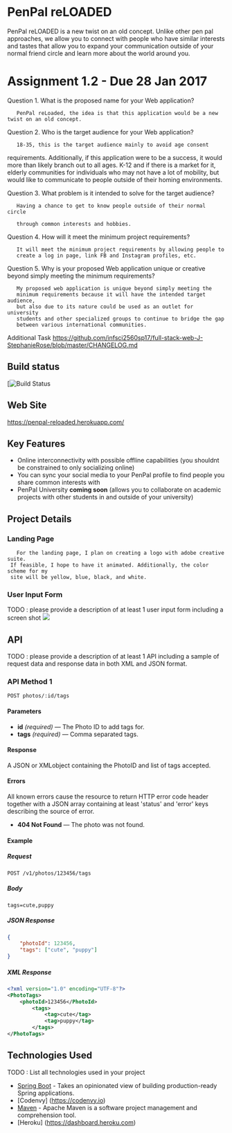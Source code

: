 # PenPal reLOADED

PenPal reLOADED is a new twist on an old concept. Unlike other pen pal approaches, we allow you to connect with people who have similar interests and tastes that allow you to expand your communication outside of your normal friend circle and learn more about the world around you. 


# Assignment 1.2 - Due 28 Jan 2017
Question 1. What is the proposed name for your Web application? 

       PenPal reLoaded, the idea is that this application would be a new twist on an old concept.

Question 2. Who is the target audience for your Web application?

       18-35, this is the target audience mainly to avoid age consent 
requirements. Additionally, if this application were to be a success, it 
would more than likely branch out to all ages. K-12 and if there is a market 
for it, elderly communities for individuals who may not have a lot of mobility, 
but would like to communicate to people outside of their homing environments.

Question 3. What problem is it intended to solve for the target audience?

       Having a chance to get to know people outside of their normal circle 
       
       through common interests and hobbies.

Question 4. How will it meet the minimum project requirements?

       It will meet the minimum project requirements by allowing people to 
       create a log in page, link FB and Instagram profiles, etc.

Question 5. Why is your proposed Web application unique or creative beyond 
simply meeting the minimum requirements?

       My proposed web application is unique beyond simply meeting the 
       minimum requirements because it will have the intended target audience, 
       but also due to its nature could be used as an outlet for university 
       students and other specialized groups to continue to bridge the gap 
       between various international communities.

Additional Task
https://github.com/infsci2560sp17/full-stack-web-J-StephanieRose/blob/master/CHANGELOG.md


## Build status

[![Build Status](https://travis-ci.org/infsci2560sp17/full-stack-web-J-StephanieRose.svg?branch=master)


## Web Site

https://penpal-reloaded.herokuapp.com/

## Key Features

* Online interconnectivity with possible offline capabilities (you shouldnt be constrained to only socializing online)
* You can sync your social media to your PenPal profile to find people you share common interests with
* PenPal University **coming soon** (allows you to collaborate on academic projects with other students in and outside of your university)

## Project Details

### Landing Page

       For the landing page, I plan on creating a logo with adobe creative suite.
     If feasible, I hope to have it animated. Additionally, the color scheme for my 
     site will be yellow, blue, black, and white. 
       

### User Input Form

TODO : please provide a description of at least 1 user input form including a screen shot ![](https://.../image.jpg)

## API

TODO : please provide a description of at least 1 API including a sample of request data and response data in both XML and JSON format.

### API Method 1

    POST photos/:id/tags

#### Parameters

- **id** _(required)_ — The Photo ID to add tags for.
- **tags** _(required)_ — Comma separated tags.

#### Response

A JSON or XMLobject containing the PhotoID and list of tags accepted.

#### Errors

All known errors cause the resource to return HTTP error code header together with a JSON array containing at least 'status' and 'error' keys describing the source of error.

- **404 Not Found** — The photo was not found.

#### Example

##### Request

    POST /v1/photos/123456/tags

##### Body

    tags=cute,puppy


##### JSON Response

```json
{
    "photoId": 123456,
    "tags": ["cute", "puppy"]
}
```

##### XML Response

```xml
<?xml version="1.0" encoding="UTF-8"?>
<PhotoTags>
    <photoId>123456</PhotoId>
        <tags>
            <tag>cute</tag>
            <tag>puppy</tag>
        </tags>
</PhotoTags>
```

## Technologies Used

TODO : List all technologies used in your project

- [Spring Boot](https://projects.spring.io/spring-boot/) - Takes an opinionated view of building production-ready Spring applications.
- [Codenvy] (https://codenvy.io)
- [Maven](https://maven.apache.org/) - Apache Maven is a software project management and comprehension tool.
- [Heroku] (https://dashboard.heroku.com)